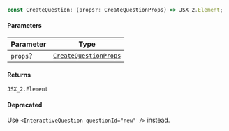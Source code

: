 ```ts
const CreateQuestion: (props?: CreateQuestionProps) => JSX_2.Element;
```

#### Parameters

| Parameter | Type                                                       |
| --------- | ---------------------------------------------------------- |
| `props`?  | [`CreateQuestionProps`](./api_html/CreateQuestionProps.md) |

#### Returns

`JSX_2.Element`

#### Deprecated

Use `<InteractiveQuestion questionId="new" />` instead.
